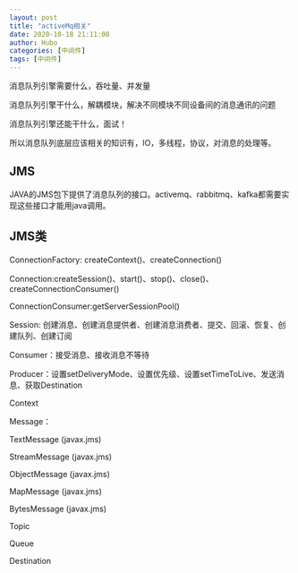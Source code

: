 ```yaml
---
layout: post
title: "activeMq相关" 
date: 2020-10-18 21:11:00
author: Hubo
categories: [中间件]
tags: [中间件]
---
```


消息队列引擎需要什么，吞吐量、并发量

消息队列引擎干什么，解耦模块，解决不同模块不同设备间的消息通讯的问题

消息队列引擎还能干什么，面试！

所以消息队列底层应该相关的知识有，IO，多线程，协议，对消息的处理等。

## JMS

JAVA的JMS包下提供了消息队列的接口。activemq、rabbitmq、kafka都需要实现这些接口才能用java调用。



## JMS类

ConnectionFactory: createContext()、createConnection()

Connection:createSession()、start()、stop()、close()、createConnectionConsumer()

ConnectionConsumer:getServerSessionPool()



Session: 创建消息、创建消息提供者、创建消息消费者、提交、回滚、恢复、创建队列、创建订阅



Consumer：接受消息、接收消息不等待



Producer：设置setDeliveryMode、设置优先级、设置setTimeToLive、发送消息、获取Destination



Context



Message：

TextMessage (javax.jms)

StreamMessage (javax.jms)

ObjectMessage (javax.jms)

MapMessage (javax.jms)

BytesMessage (javax.jms)




Topic



Queue



Destination



